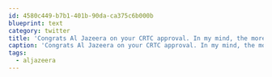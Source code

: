 ```yaml
---
id: 4580c449-b7b1-401b-90da-ca375c6b000b
blueprint: text
category: twitter
title: 'Congrats Al Jazeera on your CRTC approval. In my mind, the more perspectives, the better http://bit.ly/5sVlQ5 #aljazeera'
caption: 'Congrats Al Jazeera on your CRTC approval. In my mind, the more perspectives, the better http://bit.ly/5sVlQ5 <span class="hashtag hashtag_local">#<a href="http://tweettemp.darylchymko.ca/?tag=aljazeera">aljazeera</a>'
tags:
  - aljazeera
---
```


